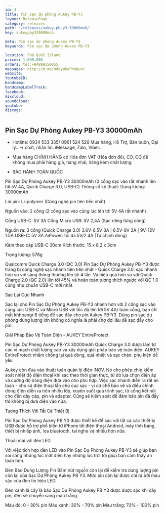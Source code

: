 ```yaml
---
id: 3
title: Pin sạc dự phòng Aukey PB-Y3
layout: ReleasePage
category: releases
path: '/releases/aukey-pb-y3-30000mah/'
key: aukeypby330000mah

meta: Pin sạc dự phòng Aukey PB-Y3
keywords: Pin sạc dự phòng Aukey PB-Y3

location: Phú Quốc Island
prices: 1.099.000
orders: tel:+84899150055
messages: http://m.me/OdayakaPhuQuoc
website: 
YoutubeID: 
bandcamp: 
bandcampLabelTrack: 
facebook: 
mixcloud: 
soundcloud: 
youtube: 
discogs: 
---
```


## Pin Sạc Dự Phòng Aukey PB-Y3 30000mAh

- Hotline: 0934 533 335/ 0961 524 526 Mua hàng, Hỗ Trợ, Bán buôn, Đại lý...-> chat, nhắn tin: iMessage, Zalo, Viber...

- Mua hàng CHÍNH HÃNG có Hóa đơn VAT (Hóa đơn đỏ), CO, CQ để không mua phải hàng giả, hàng nhái, hàng kém chất lượng

- BẢO HÀNH TOÀN QUỐC

Pin Sạc Dự Phòng Aukey PB-Y3 30000mAh
(2 cổng sạc vào rất nhanh lên tới 5V 4A, Quick Charge 3.0, USB-C)
Thông số kỹ thuật:
Dung lượng: 30000mAh

Lõi pin: Li-polymer (Công nghệ pin tiên tiến nhất)

Nguồn vào: 2 cổng (2 cổng sạc vào cùng lúc lên tới 5V 4A rất nhanh)

Cổng USB-C: 5V 3A
Cổng Micro USB: 5V 2,4A
 (Sạc riêng từng cồng)

Nguồn ra: 3 cổng
(Quick Charge 3.0) 3.6V-6.5V 3A   |   6.5V-9V 2A   |   9V-12V 1.5A
USB-C: 5V 3A
AiPower: tối đa 5V/2.4A (Tự chỉnh dòng)

Kèm theo cáp USB-C 20cm
Kích thước: 15 x 8,2 x 3cm

Trọng lượng: 578g

Qualcomm Quick Charge 3.0 (QC 3.0)
Pin Sạc Dự Phòng Aukey PB-Y3 được trang bị công nghệ sạc nhanh tiên tiến nhất - Quick Charge 3.0: sạc nhanh hơn so với sàng thông thường lên tới 4 lần. Và hiệu quả hơn so với Quick Charge 2.0 (QC 2.0) lên tới 45% và hoàn toàn tương thích ngược với QC 1.0 cũng như chuẩn USB-C mới nhất.



Sạc Lại Cực Nhanh

Sạc lại cho Pin Sạc Dự Phòng Aukey PB-Y3 nhanh hơn với 2 cổng sạc vào cùng lúc: USB-C và Micro USB với tốc độ lên tới 5V 4A/ toàn cổng, bạn chỉ mất khhoangr 8 tiếng để sạc đầy cho pin Aukey PB-Y3. Dùng pin sạc dự phòng dung lượng lớn không có nghĩa là phải chợ đợi lâu để sạc đầy cho pin.




Giải Pháp Bảo Vệ Toàn Điện - AUKEY EntireProtect 

Pin Sạc Dự Phòng Aukey PB-Y3 30000mAh Quick Charge 3.0 được làm từ các vi mạch chất lượng cao và xây dựng giải pháp bảo vệ toàn diện: AUKEY EntireProtect nhằm chống lại quá dòng, quá nhiệt và sạc chàn. phụ kiện dế yêu

Aukey còn đưa vào thuật toán quản lý điện INOV. Nó cho phép chip kiểm soát nhiệt độ điện thoại khi sạc theo thời gian thực, từ đó lựa chọn điện áp và cường độ dòng điện đưa vào cho phù hợp. Việc sạc nhanh diễn ra rất an toàn - cho cả điện thoại lẫn cho cục sạc - vì cơ chế bảo vệ và điều chỉnh dòng điện diễn ra trên nhiều lớp, xuyên suốt quá trình sạc, từ cổng kết nối cho đến dây cáp, pin và adapter.  Cũng sẽ kiểm soát để đảm bảo pin đã đầy thì không bị đưa điện vào nữa.



Tương Thích Với Tất Cả Thiết Bị

Pin Sạc Dự Phòng Aukey PB Y3 được thiết kế để sạc với tất cả các thiết bị USB được hỗ trợ phổ biến từ iPhone tới điện thoại Android, máy tính bảng, thiết bị nhiếp ảnh, loa bluetooth, tai nghe và nhiều hơn nữa.



Thoải mái với đèn LED

Với việc tích hợp đèn LED vào Pin Sạc Dự Phòng Aukey PB-Y3 sẽ giúp bạn soi sáng những lúc mất điện hay những lúc trời tối giúp bạn cảm thấy an toàn hơn.



Đèn Báo Dung Lượng Pin
Bấm nút nguồn còn lại để kiểm tra dung lượng pin còn lại của Sạc Dự Phòng Aukey PB Y3. Mức pin còn lại được chỉ ra bởi màu sặc của đèn tìn hiệu LED.

Đèn xanh lá cây là báo Sạc Dự Phòng Aukey PB Y3 được được sạc khi đầy pin, đèn sẽ chuyển sang màu trắng.

Màu đỏ: 0 - 30% pin
Màu xanh: 30% - 70% pin
Màu trắng: 70% - 100% pin
